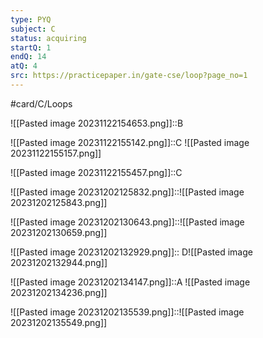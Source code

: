 ```yaml
---
type: PYQ
subject: C
status: acquiring
startQ: 1
endQ: 14
atQ: 4
src: https://practicepaper.in/gate-cse/loop?page_no=1
---
```

#card/C/Loops

![[Pasted image 20231122154653.png]]::B <!--SR:!2023-12-17,11,190-->

![[Pasted image 20231122155142.png]]::C ![[Pasted image 20231122155157.png]] <!--SR:!2023-12-17,11,194-->

![[Pasted image 20231122155457.png]]::C <!--SR:!2023-12-13,7,170-->

![[Pasted image 20231202125832.png]]::![[Pasted image 20231202125843.png]] <!--SR:!2023-12-08,2,162-->

![[Pasted image 20231202130643.png]]::![[Pasted image 20231202130659.png]] <!--SR:!2023-12-08,2,162-->

![[Pasted image 20231202132929.png]]:: D![[Pasted image 20231202132944.png]] <!--SR:!2023-12-08,2,162-->

![[Pasted image 20231202134147.png]]::A ![[Pasted image 20231202134236.png]] <!--SR:!2023-12-08,2,162-->

![[Pasted image 20231202135539.png]]::![[Pasted image 20231202135549.png]] <!--SR:!2023-12-09,2,150-->

